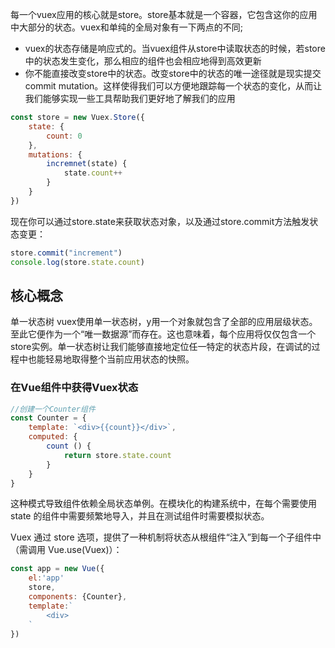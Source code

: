 每一个vuex应用的核心就是store。store基本就是一个容器，它包含这你的应用中大部分的状态。vuex和单纯的全局对象有一下两点的不同;
* vuex的状态存储是响应式的。当vuex组件从store中读取状态的时候，若store中的状态发生变化，那么相应的组件也会相应地得到高效更新
* 你不能直接改变store中的状态。改变store中的状态的唯一途径就是现实提交commit mutation。这样使得我们可以方便地跟踪每一个状态的变化，从而让我们能够实现一些工具帮助我们更好地了解我们的应用

```js
const store = new Vuex.Store({
    state: {
        count: 0
    },
    mutations: {
        incremnet(state) {
            state.count++
        }
    }
})
```
现在你可以通过store.state来获取状态对象，以及通过store.commit方法触发状态变更：
```js
store.commit("increment")
console.log(store.state.count)
```
## 核心概念
单一状态树
vuex使用单一状态树，y用一个对象就包含了全部的应用层级状态。至此它便作为一个“唯一数据源”而存在。这也意味着，每个应用将仅仅包含一个store实例。单一状态树让我们能够直接地定位任一特定的状态片段，在调试的过程中也能轻易地取得整个当前应用状态的快照。

### 在Vue组件中获得Vuex状态
```js
//创建一个Counter组件
const Counter = {
    template: `<div>{{count}}</div>`,
    computed: {
        count () {
            return store.state.count
        }
    }
}
```
这种模式导致组件依赖全局状态单例。在模块化的构建系统中，在每个需要使用 state 的组件中需要频繁地导入，并且在测试组件时需要模拟状态。

Vuex 通过 store 选项，提供了一种机制将状态从根组件“注入”到每一个子组件中（需调用 Vue.use(Vuex)）：
```js
const app = new Vue({
    el:'app'
    store,
    components: {Counter},
    template:`
        <div>
    `
})